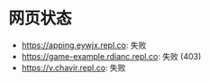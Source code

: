 # 网页状态
- https://apping.eywjx.repl.co: 失败
- https://game-example.rdianc.repl.co: 失败 (403)
- https://v.chavir.repl.co: 失败
